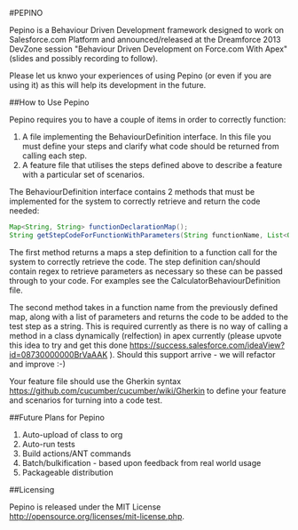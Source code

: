 #PEPINO

Pepino is a Behaviour Driven Development framework designed to work on Salesforce.com Platform and announced/released at the Dreamforce 2013 DevZone session "Behaviour Driven Development on Force.com With Apex" (slides and possibly recording to follow).

Please let us knwo your experiences of using Pepino (or even if you are using it) as this will help its development in the future.

##How to Use Pepino

Pepino requires you to have a couple of items in order to correctly function:
1. A file implementing the BehaviourDefinition interface. In this file you must define your steps and clarify what code should be returned from calling each step.
2. A feature file that utilises the steps defined above to describe a feature with a particular set of scenarios.

The BehaviourDefinition interface contains 2 methods that must be implemented for the system to correctly retrieve and return the code needed:

```java
Map<String, String> functionDeclarationMap();
String getStepCodeForFunctionWithParameters(String functionName, List<Object> parameters);
```

The first method returns a maps a step definition to a function call for the system to correctly retrieve the code. The step definition can/should contain regex to retrieve parameters as necessary so these can be passed through to your code. For examples see the CalculatorBehaviourDefinition file.

The second method takes in a function name from the previously defined map, along with a list of parameters and returns the code to be added to the test step as a string. This is required currently as there is no way of calling a method in a class dynamically (relfection) in apex currently (please upvote this idea to try and get this done https://success.salesforce.com/ideaView?id=08730000000BrVaAAK ). Should this support arrive - we will refactor and improve :-)

Your feature file should use the Gherkin syntax https://github.com/cucumber/cucumber/wiki/Gherkin to define your feature and scenarios for turning into a code test. 

##Future Plans for Pepino

1. Auto-upload of class to org
2. Auto-run tests
3. Build actions/ANT commands
4. Batch/bulkification - based upon feedback from real world usage
5. Packageable distribution

##Licensing

Pepino is released under the MIT License http://opensource.org/licenses/mit-license.php.

